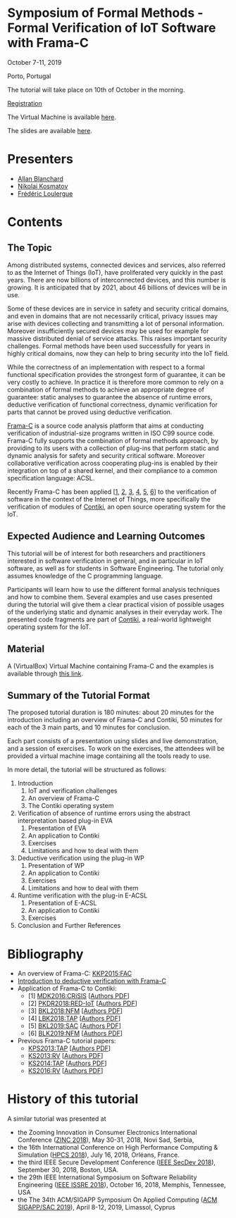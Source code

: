 # Symposium of Formal Methods - Formal Verification of IoT Software with Frama-C

October 7-11, 2019

Porto, Portugal

The tutorial will take place on 10th of October in the morning.

[Registration](https://bit.ly/2JfdBjO)

The Virtual Machine is available [here](https://drive.google.com/uc?id=1AdTOQu849PKlXGLbiMR0qsT9L8qHgp0S&export=download).

The slides are available [here](https://allan-blanchard.fr/slides/fm-19-tuto.pdf).

# Presenters

- [Allan Blanchard](https://allan-blanchard.fr)
- [Nikolai Kosmatov](https://nikolai-kosmatov.eu/)
- [Frédéric Loulergue](https://frederic.loulergue.eu/)

# Contents

## The Topic

Among distributed systems, connected devices and services, also
referred to as the Internet of Things (IoT), have proliferated very
quickly in the past years. There are now billions of interconnected
devices, and this number is growing. It is anticipated that by 2021,
about 46 billions of devices will be in use. 

Some of these devices are in service in safety and security critical domains, and
even in domains that are not necessarily critical, privacy issues may
arise with devices collecting and transmitting a lot of personal
information. Moreover insufficiently secured devices may be used for
example for massive distributed denial of service attacks.  This
raises important security challenges. Formal methods have been used
successfully for years in highly critical domains, now they can help
to bring security into the IoT field.

While the correctness of an implementation with respect to a formal
functional specification provides the strongest form of guarantee, it
can be very costly to achieve. In practice it is therefore more common
to rely on a combination of formal methods to achieve an appropriate
degree of guarantee: static analyses to guarantee the absence of
runtime errors, deductive verification of functional correctness,
dynamic verification for parts that cannot be proved using deductive
verification.

[Frama-C](https://frama-c.com) is a source code analysis
platform that aims at conducting verification of industrial-size
programs written in ISO C99 source code. Frama-C fully supports the
combination of formal methods approach, by providing to its users with
a collection of plug-ins that perform static and dynamic analysis for
safety and security critical software. Moreover collaborative
verification across cooperating plug-ins is enabled by their
integration on top of a shared kernel, and their compliance to a
common specification language: ACSL.

Recently Frama-C has been applied
\[[1](https://doi.org/10.1007/978-3-319-54876-0_9),
[2](https://dl.acm.org/citation.cfm?id=3234910),
[3](https://doi.org/10.1007/978-3-319-77935-5_3),
[4](https://doi.org/10.1007/978-3-319-92994-1_11),
[5](https://doi.org/10.1145/3297280.3297495),
[6](https://doi.org/10.1007/978-3-030-20652-9_6)\]
to the verification of software in
the context of the Internet of Things, more specifically the
verification of modules of [Contiki](https://github.com/contiki-ng/contiki-ng), an open source
operating system for the IoT. 

## Expected Audience and Learning Outcomes

This tutorial will be of interest for both researchers and practitioners interested in 
software verification in general, and in particular in IoT software, as well as for
students in Software Engineering.  The tutorial only assumes knowledge of the C
programming language.

Participants will learn how to use the different formal analysis techniques and
how to combine them. Several examples and use cases presented during the tutorial will
give them a clear practical vision of possible usages of the underlying static and
dynamic analyses in their everyday work. The presented code fragments are part of
[Contiki](https://github.com/contiki-ng/contiki-ng), a real-world lightweight operating
system for the IoT.

## Material

A (VirtualBox) Virtual Machine containing Frama-C and the examples is available
through [this link](https://drive.google.com/uc?id=1AdTOQu849PKlXGLbiMR0qsT9L8qHgp0S&export=download).

## Summary of the Tutorial Format

The proposed tutorial duration is 180 minutes: about 20 minutes for the
introduction including an overview of Frama-C and Contiki, 50 minutes
for each of the 3 main parts, and 10 minutes for conclusion.

Each part consists of a presentation using slides and live
demonstration, and a session of exercises.  To work on the exercises,
the attendees will be provided a virtual machine image containing all
the tools ready to use.

In more detail, the tutorial will be structured as follows:

1. Introduction
    1. IoT and verification challenges
    2. An overview of Frama-C
    3. The Contiki operating system
2. Verification of absence of runtime errors using the abstract interpretation based plug-in EVA
    1. Presentation of EVA
    2. An application to Contiki
    3. Exercises
    4. Limitations and how to deal with them
3. Deductive verification using the plug-in WP
    1. Presentation of WP
    2. An application to Contiki
    3. Exercises
    4. Limitations and how to deal with them
4. Runtime verification with the plug-in E-ACSL
    1. Presentation of E-ACSL
    2. An application to Contiki
    3. Exercises
5. Conclusion and Further References

# Bibliography

- An overview of Frama-C: [KKP2015:FAC](https://doi.org/10.1007/s00165-014-0326-7)
- [Introduction to deductive verification with Frama-C](https://allan-blanchard.fr/publis/frama-c-wp-tutorial-en.pdf)
- Application of Frama-C to Contiki:
     - \[1\] [MDK2016:CRiSIS](https://doi.org/10.1007/978-3-319-54876-0_9) 
       \[[Authors PDF](https://nikolai-kosmatov.eu/publications/mangano_dk_crisis_2016.pdf)\]
     - \[2\] [PKDR2018:RED-IoT](https://dl.acm.org/citation.cfm?id=3234910)
       \[[Authors PDF](https://nikolai-kosmatov.eu/publications/peyrard_kdr_rediot_2018.pdf)\]
     - \[3\] [BKL2018:NFM](https://doi.org/10.1007/978-3-319-77935-5_3)
       \[[Authors PDF](https://allan-blanchard.fr/publis/bkl_nfm_2018.pdf)\]
     - \[4\] [LBK2018:TAP](https://doi.org/10.1007/978-3-319-92994-1_11)
       \[[Authors PDF](https://hal.inria.fr/hal-01811922/document)\]
     - \[5\] [BKL2019:SAC](https://doi.org/10.1145/3297280.3297495)
       \[[Authors PDF](https://allan-blanchard.fr/publis/bkl_sac_2019.pdf)\]
     - \[6\] [BLK2019:NFM](https://doi.org/10.1007/978-3-030-20652-9_6)
       \[[Authors PDF](https://allan-blanchard.fr/publis/blk_nfm_2019.pdf)\]
- Previous Frama-C tutorial papers:
     - [KPS2013:TAP](https://doi.org/10.1007/978-3-642-38916-0_10)
       \[[Authors PDF](https://nikolai-kosmatov.eu/publications/kosmatov_ps_tap_2013.pdf)\]
     - [KS2013:RV](https://doi.org/10.1007/978-3-642-40787-1_29)
       \[[Authors PDF](https://nikolai-kosmatov.eu/publications/kosmatov_s_rv_2013.pdf)\]
     - [KS2014:TAP](https://doi.org/10.1007/978-3-319-09099-3_13)
       \[[Authors PDF](https://nikolai-kosmatov.eu/publications/kosmatov_s_tap_2014.pdf)\]
     - [KS2016:RV](https://doi.org/10.1007/978-3-319-46982-9_7)
       \[[Authors PDF](https://nikolai-kosmatov.eu/publications/kosmatov_s_rv_2016.pdf)\]

# History of this tutorial

A similar tutorial was presented at

- the Zooming Innovation in Consumer Electronics International Conference ([ZINC 2018](http://www.gozinc.org/#information)), May 30-31, 2018, Novi Sad, Serbia,
- the 16th International Conference on High Performance Computing & Simulation ([HPCS 2018](http://hpcs2018.cisedu.info/)), July 16, 2018, Orléans, France.
- the third IEEE Secure Development Conference ([IEEE SecDev 2018](https://secdev.ieee.org/2018/home)), September 30, 2018, Boston, USA.
- the 29th IEEE International Symposium on Software Reliability Engineering ([IEEE ISSRE 2018](http://2018.issre.net/)), October 16, 2018,  Memphis, Tennessee, USA
- the The 34th ACM/SIGAPP Symposium On Applied Computing ([ACM SIGAPP/SAC 2019](https://www.sigapp.org/sac/sac2019/)), April 8-12, 2019, Limassol, Cyprus
